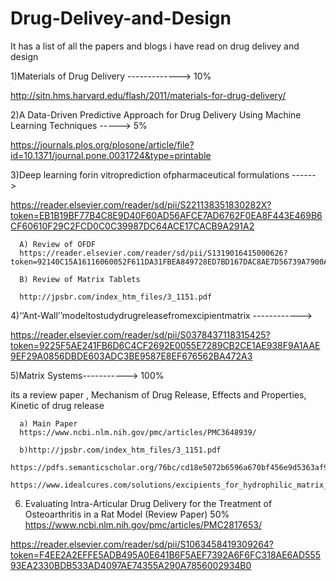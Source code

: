 # Drug-Delivey-and-Design

It has a list of all the papers and blogs i have read on drug delivey and design

1)Materials of Drug Delivery ------------->   10%

http://sitn.hms.harvard.edu/flash/2011/materials-for-drug-delivery/   


2)A Data-Driven Predictive Approach for Drug Delivery Using Machine Learning Techniques -----> 5%

https://journals.plos.org/plosone/article/file?id=10.1371/journal.pone.0031724&type=printable

3)Deep learning forin vitroprediction ofpharmaceutical formulations ------>  

https://reader.elsevier.com/reader/sd/pii/S221138351830282X?token=EB1B19BF77B4C8E9D40F60AD56AFCE7AD6762F0EA8F443E469B6CF60610F29C2FCD0C0C39987DC64ACE17CACB9A291A2


      A) Review of OFDF
      https://reader.elsevier.com/reader/sd/pii/S1319016415000626?token=92140C15A16116060052F611DA31FBEA849728ED7BD167DAC8AE7D56739A7900AA5AF8951452099EFE10A168FA6FE33A
      
      B) Review of Matrix Tablets
      
      http://jpsbr.com/index_htm_files/3_1151.pdf

4)‘‘Ant-Wall’’modeltostudydrugreleasefromexcipientmatrix ------------>

https://reader.elsevier.com/reader/sd/pii/S0378437118315425?token=9225F5AE241FB6D6C4CF2692E0055E7289CB2CE1AE938F9A1AAE9EF29A0856DBDE603ADC3BE9587E8EF676562BA472A3


5)Matrix Systems-----------> 100%


its a review paper , Mechanism of Drug Release, Effects and Properties, Kinetic of drug release

      a) Main Paper
      https://www.ncbi.nlm.nih.gov/pmc/articles/PMC3648939/

      b)http://jpsbr.com/index_htm_files/3_1151.pdf
        https://pdfs.semanticscholar.org/76bc/cd18e5072b6596a670bf456e9d5363af9fab.pdf
        https://www.idealcures.com/solutions/excipients_for_hydrophilic_matrix_tablets

6) Evaluating Intra-Articular Drug Delivery for the Treatment of Osteoarthritis in a Rat Model (Review Paper) 50%
https://www.ncbi.nlm.nih.gov/pmc/articles/PMC2817653/

https://reader.elsevier.com/reader/sd/pii/S1063458419309264?token=F4EE2A2EFFE5ADB495A0E641B6F5AEF7392A6F6FC318AE6AD55593EA2330BDB533AD4097AE74355A290A7856002934B0

